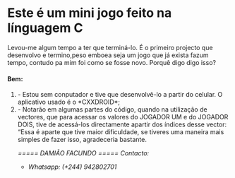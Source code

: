 <h1>Este é um mini jogo feito na línguagem C</h1>

<p>Levou-me algum tempo a ter que terminá-lo.
É o primeiro projecto que desenvolvo e termino,peso emboea seja um jogo que já exista fazum tempo, contudo pa mim foi como se fosse novo.
Porquê digo digo isso?
</p>

<h4>Bem:</h4>
<ol>
<li> - Estou sem conputador e tive que desenvolvê-lo a partir do celular.
O aplicativo usado é o *CXXDROID*;
</li>

<li> - Notarão em algumas partes do código, quando na utilização de vectores, que para acessar os valores do JOGADOR UM e do JOGADOR DOIS, tive de acessá-los directamente apartir dos índices desse vector: “Essa é aparte que tive maior dificuldade, se tiveres uma maneira mais simples de fazer isso, agradeceria bastante.
</li>
<address>
<p>
===== DAMIÃO FACUNDO =====
<i>Contacto:</i>
<ul>
<li>Whatsapp: (+244) 942802701</li>
</ul>
</address>
